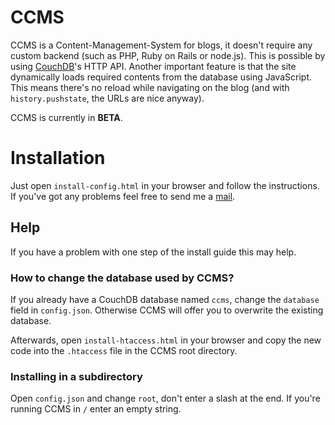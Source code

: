# CCMS

CCMS is a Content-Management-System for blogs, it doesn't require any custom backend (such as PHP, Ruby on Rails or node.js). This is possible by using [CouchDB](http://couchdb.apache.org)'s HTTP API. Another important feature is that the site dynamically loads required contents from the database using JavaScript. This means there's no reload while navigating on the blog (and with `history.pushstate`, the URLs are nice anyway).
	
CCMS is currently in **BETA**.

# Installation

Just open `install-config.html` in your browser and follow the instructions. If you've got any problems feel free to send me a [mail](mailto:luis@luisgerhorst.de).

## Help

If you have a problem with one step of the install guide this may help.

### How to change the database used by CCMS?

If you already have a CouchDB database named `ccms`, change the `database` field in `config.json`. Otherwise CCMS will offer you to overwrite  the existing database.

Afterwards, open `install-htaccess.html` in your browser and copy the new code into the `.htaccess` file in the CCMS root directory.

### Installing in a subdirectory

Open `config.json` and change `root`, don't enter a slash at the end. If you're running CCMS in `/` enter an empty string.